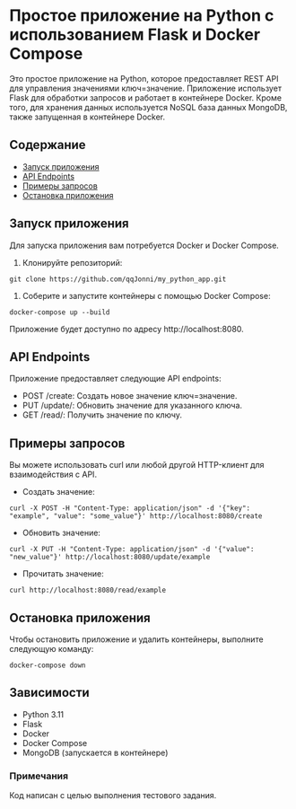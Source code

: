 # Простое приложение на Python с использованием Flask и Docker Compose

Это простое приложение на Python, которое предоставляет REST API для управления значениями ключ=значение. Приложение использует Flask для обработки запросов и работает в контейнере Docker. Кроме того, для хранения данных используется NoSQL база данных MongoDB, также запущенная в контейнере Docker.

## Содержание
- [Запуск приложения](#запуск-приложения)
- [API Endpoints](#api-endpoints)
- [Примеры запросов](#примеры-запросов)
- [Остановка приложения](#остановка-приложения)

## Запуск приложения

Для запуска приложения вам потребуется Docker и Docker Compose.

1. Клонируйте репозиторий:

```properties
git clone https://github.com/qqJonni/my_python_app.git
```
1. Соберите и запустите контейнеры с помощью Docker Compose:
```properties
docker-compose up --build
```
Приложение будет доступно по адресу http://localhost:8080.

## API Endpoints

Приложение предоставляет следующие API endpoints:

* POST /create: Создать новое значение ключ=значение.
* PUT /update/<key>: Обновить значение для указанного ключа.
* GET /read/<key>: Получить значение по ключу.

## Примеры запросов

Вы можете использовать curl или любой другой HTTP-клиент для взаимодействия с API.
* Создать значение:
```properties
curl -X POST -H "Content-Type: application/json" -d '{"key": "example", "value": "some_value"}' http://localhost:8080/create
```
* Обновить значение:
```properties
curl -X PUT -H "Content-Type: application/json" -d '{"value": "new_value"}' http://localhost:8080/update/example
```
* Прочитать значение:
```properties
curl http://localhost:8080/read/example
```
## Остановка приложения
Чтобы остановить приложение и удалить контейнеры, выполните следующую команду:
```properties
docker-compose down
```
## Зависимости
* Python 3.11
* Flask
* Docker
* Docker Compose
* MongoDB (запускается в контейнере)

### Примечания

Код написан с целью выполнения тестового задания.
